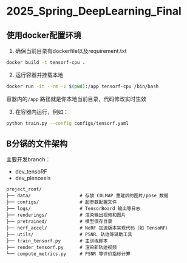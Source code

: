 # 2025_Spring_DeepLearning_Final

## 使用docker配置环境
1. 确保当前目录有dockerfile以及requirement.txt

```bash
docker build -t tensorf-cpu .
```

2. 运行容器并挂载本地

```bash
docker run -it --rm -v $(pwd):/app tensorf-cpu /bin/bash
```
容器内的`/app` 路径就是你本地当前目录，代码修改实时生效

3. 在容器内运行，例如：

```bash
python train.py --config configs/tensorf.yaml
```

## B分锅的文件架构
主要开发branch：
- dev_tensoRF
- dev_plenoxels

```
project_root/
├── data/                  # 存放 COLMAP 重建后的图片/pose 数据
├── configs/               # 超参数配置文件
├── logs/                  # TensorBoard 输出等日志
├── renderings/            # 渲染输出视频和图片
├── pretrained/            # 模型保存目录
├── nerf_accel/            # NeRF 加速版本实现代码（如 TensoRF）
├── utils/                 # PSNR、轨迹等辅助工具
├── train_tensorf.py       # 主训练脚本
├── render_tensorf.py      # 渲染新轨迹视频
└── compute_metrics.py     # PSNR 等评价指标计算

```
